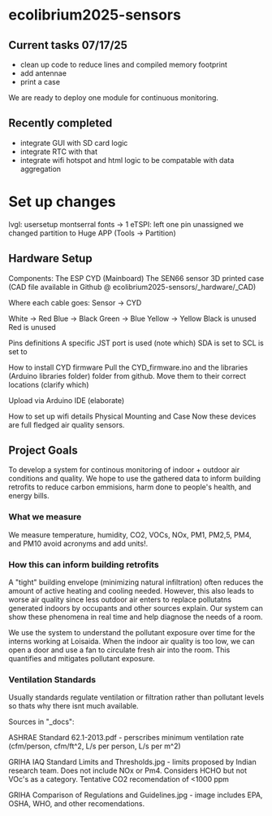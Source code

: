 ﻿# ecolibrium2025-sensors

## Current tasks 07/17/25
- clean up code to reduce lines and compiled memory footprint
- add antennae
- print a case
 
We are ready to deploy one module for continuous monitoring.

## Recently completed
- integrate GUI with SD card logic
- integrate RTC with that
- integrate wifi hotspot and html logic to be compatable with data aggregation

# Set up changes
lvgl: usersetup montserral fonts -> 1
eTSPI: left one pin unassigned
we changed partition to Huge APP (Tools -> Partition)

## Hardware Setup
Components:
The ESP CYD (Mainboard) The SEN66 sensor 3D printed case (CAD file available in Github @ ecolibrium2025-sensors/_hardware/_CAD)

Where each cable goes:
Sensor -> CYD

White -> Red Blue -> Black Green -> Blue Yellow -> Yellow Black is unused Red is unused

Pins definitions
A specific JST port is used (note which) SDA is set to SCL is set to

How to install CYD firmware
Pull the CYD_firmware.ino and the libraries (Arduino libraries folder) folder from github. Move them to their correct locations (clarify which)

Upload via Arduino IDE (elaborate)

How to set up wifi details
Physical Mounting and Case
Now these devices are full fledged air quality sensors.

## Project Goals
To develop a system for continous monitoring of indoor + outdoor air conditions and quality. We hope to use the gathered data to inform building retrofits to reduce carbon emmisions, harm done to people's health, and energy bills.

### What we measure
We measure temperature, humidity, CO2, VOCs, NOx, PM1, PM2,5, PM4, and PM10 avoid acronyms and add units!.

### How this can inform building retrofits
A "tight" building envelope (minimizing natural infiltration) often reduces the amount of active heating and cooling needed. However, this also leads to worse air quality since less outdoor air enters to replace pollutatns generated indoors by occupants and other sources explain. Our system can show these phenomena in real time and help diagnose the needs of a room.

We use the system to understand the pollutant exposure over time for the interns working at Loisaida. When the indoor air quality is too low, we can open a door and use a fan to circulate fresh air into the room. This quantifies and mitigates pollutant exposure.

### Ventilation Standards
Usually standards regulate ventilation or filtration rather than pollutant levels so thats why there isnt much available.

Sources in "_docs":

ASHRAE Standard 62.1-2013.pdf - perscribes minimum ventilation rate (cfm/person, cfm/ft^2, L/s per person, L/s per m^2)

GRIHA IAQ Standard Limits and Thresholds.jpg - limits proposed by Indian research team. Does not include NOx or Pm4. Considers HCHO but not VOc's as a category. Tentative CO2 recomendation of <1000 ppm

GRIHA Comparison of Regulations and Guidelines.jpg - image includes EPA, OSHA, WHO, and other recomendations.
